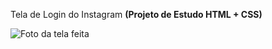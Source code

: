 Tela de Login do Instagram 
**(Projeto de Estudo HTML + CSS)**

![Foto da tela feita](https://user-images.githubusercontent.com/105448875/184949283-c542b511-431e-42f3-ba73-430975fe78b3.png)
